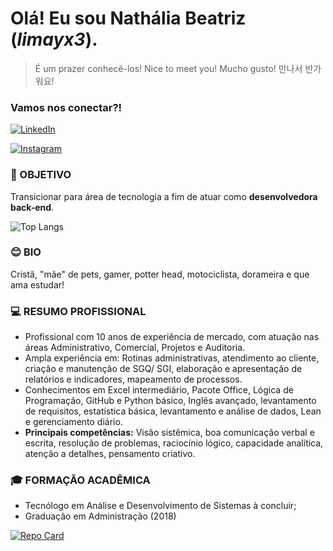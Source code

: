 # Olá! Eu sou __Nathália Beatriz__ (*limayx3*).

> É um prazer conhecê-los!
> Nice to meet you!
> Mucho gusto!
> 만나서 반가워요!

### Vamos nos conectar?!
[![LinkedIn](https://img.shields.io/badge/LinkedIn-fff?style=for-the-badge&logo=linkedin&logoColor=purple)](https://www.linkedin.com/in/nathaliabeatriz/)

[![Instagram](https://img.shields.io/badge/-Instagram-fff?style=for-the-badge&logo=instagram&logoColor=purple)](https://www.instagram.com/nathybiker/)

### 🎯 OBJETIVO 
Transicionar para área de tecnologia a fim de atuar como __desenvolvedora back-end__.

![Top Langs](https://github-readme-stats-git-masterrstaa-rickstaa.vercel.app/api/top-langs/?username=limayx3&layout=compact&bg_color=000&border_color=30A3DC&title_color=E94D5F&text_color=FFF)

  ### 😊 BIO
Cristã, "mãe" de pets, gamer, potter head, motociclista, dorameira e que ama estudar!

### 💻 RESUMO PROFISSIONAL
- Profissional com 10 anos de experiência de mercado, com atuação nas áreas Administrativo, Comercial, Projetos e Auditoria.
- Ampla experiência em: Rotinas administrativas, atendimento ao cliente, criação e manutenção de SGQ/ SGI, elaboração e apresentação de relatórios e indicadores, mapeamento de processos.
- Conhecimentos em Excel intermediário, Pacote Office, Lógica de Programação, GitHub e Python básico, Inglês avançado, levantamento de requisitos, estatística básica, levantamento e análise de dados, Lean e gerenciamento diário.
- __Principais competências:__ Visão sistêmica, boa comunicação verbal e escrita, resolução de problemas, raciocínio lógico, capacidade analítica, atenção a detalhes, pensamento criativo.

### 🎓 FORMAÇÃO ACADÊMICA
- Tecnólogo em Análise e Desenvolvimento de Sistemas à concluir;
- Graduação em Administração (2018)

[![Repo Card](https://github-readme-stats.vercel.app/api/pin/?username=limayx3&repo=dio-lab-open-source&bg_color=000&border_color=30A3DC&show_icons=true&icon_color=30A3DC&title_color=E94D5F&text_color=FFF)](https://github.com/limayx3/dio-lab-open-source)

